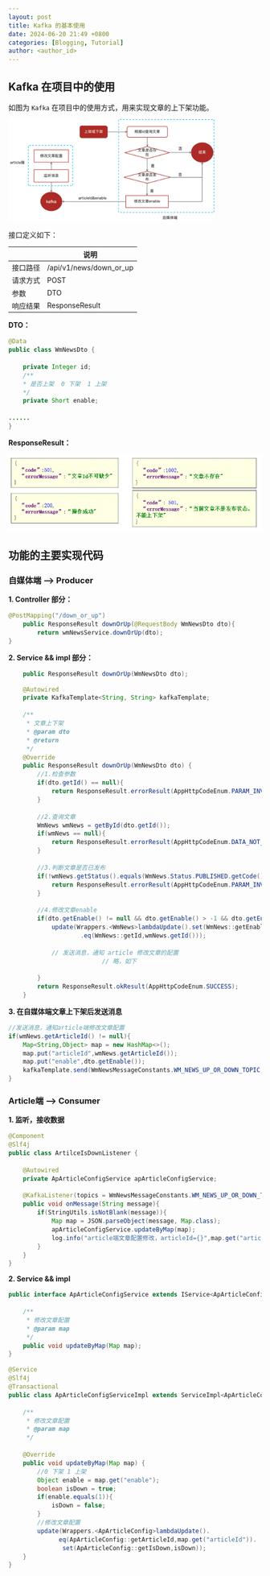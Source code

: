 ```yaml
---
layout: post
title: Kafka 的基本使用
date: 2024-06-20 21:49 +0800
categories: [Blogging, Tutorial]
author: <author_id>  
---
```


## Kafka 在项目中的使用

如图为 `Kafka` 在项目中的使用方式，用来实现文章的上下架功能。

<img src="../media/2024-06-20-kafka-%E7%9A%84%E4%BD%BF%E7%94%A8/kafka%E6%B5%81%E7%A8%8B%E5%9B%BE.png" alt="kafka流程图" style="zoom:40%;" />



接口定义如下：

|          | **说明**                |
| -------- | ----------------------- |
| 接口路径 | /api/v1/news/down_or_up |
| 请求方式 | POST                    |
| 参数     | DTO                     |
| 响应结果 | ResponseResult          |

**DTO：**  

```java
@Data
public class WmNewsDto {
    
    private Integer id;
    /**
    * 是否上架  0 下架  1 上架
    */
    private Short enable;

......
}
```



**ResponseResult：**

<img src="../media/2024-06-20-kafka-%E7%9A%84%E4%BD%BF%E7%94%A8/image-20210528112150495.png" alt="image-20210528112150495" style="zoom:70%;" />

## 功能的主要实现代码

### 自媒体端 ——> Producer

**1. Controller 部分：**

```java
@PostMapping("/down_or_up")
    public ResponseResult downOrUp(@RequestBody WmNewsDto dto){
        return wmNewsService.downOrUp(dto);
}
```

**2. Service && impl  部分：**

```java
    public ResponseResult downOrUp(WmNewsDto dto);
```

```java
    @Autowired
    private KafkaTemplate<String, String> kafkaTemplate;

    /**
     * 文章上下架
     * @param dto
     * @return
     */
    @Override
    public ResponseResult downOrUp(WmNewsDto dto) {
        //1.检查参数
        if(dto.getId() == null){
            return ResponseResult.errorResult(AppHttpCodeEnum.PARAM_INVALID);
        }

        //2.查询文章
        WmNews wmNews = getById(dto.getId());
        if(wmNews == null){
            return ResponseResult.errorResult(AppHttpCodeEnum.DATA_NOT_EXIST,"文章不存在");
        }

        //3.判断文章是否已发布
        if(!wmNews.getStatus().equals(WmNews.Status.PUBLISHED.getCode())){
            return ResponseResult.errorResult(AppHttpCodeEnum.PARAM_INVALID,"当前文章不是发布状态，不能上下架");
        }

        //4.修改文章enable
        if(dto.getEnable() != null && dto.getEnable() > -1 && dto.getEnable() < 2){
            update(Wrappers.<WmNews>lambdaUpdate().set(WmNews::getEnable,dto.getEnable())
                    .eq(WmNews::getId,wmNews.getId()));

            // 发送消息，通知 article 修改文章的配置
						  // 略，如下

        }
        return ResponseResult.okResult(AppHttpCodeEnum.SUCCESS);
    }

```

**3. 在自媒体端文章上下架后发送消息**

```java
//发送消息，通知article端修改文章配置
if(wmNews.getArticleId() != null){
    Map<String,Object> map = new HashMap<>();
    map.put("articleId",wmNews.getArticleId());
    map.put("enable",dto.getEnable());
    kafkaTemplate.send(WmNewsMessageConstants.WM_NEWS_UP_OR_DOWN_TOPIC,JSON.toJSONString(map));
}
```



### Article端 ——> Consumer

**1. 监听，接收数据**

```java
@Component
@Slf4j
public class ArtilceIsDownListener {

    @Autowired
    private ApArticleConfigService apArticleConfigService;

    @KafkaListener(topics = WmNewsMessageConstants.WM_NEWS_UP_OR_DOWN_TOPIC)
    public void onMessage(String message){
        if(StringUtils.isNotBlank(message)){
            Map map = JSON.parseObject(message, Map.class);
            apArticleConfigService.updateByMap(map);
            log.info("article端文章配置修改，articleId={}",map.get("articleId"));
        }
    }
}
```

**2. Service && impl**

```java
public interface ApArticleConfigService extends IService<ApArticleConfig> {

    /**
     * 修改文章配置
     * @param map
     */
    public void updateByMap(Map map);
}
```

```java
@Service
@Slf4j
@Transactional
public class ApArticleConfigServiceImpl extends ServiceImpl<ApArticleConfigMapper, ApArticleConfig> implements ApArticleConfigService {

    /**
     * 修改文章配置
     * @param map
     */
  
    @Override
    public void updateByMap(Map map) {
        //0 下架 1 上架
        Object enable = map.get("enable");
        boolean isDown = true;
        if(enable.equals(1)){
            isDown = false;
        }
        //修改文章配置
        update(Wrappers.<ApArticleConfig>lambdaUpdate().
              eq(ApArticleConfig::getArticleId,map.get("articleId")).
               set(ApArticleConfig::getIsDown,isDown));
    }
}
```

